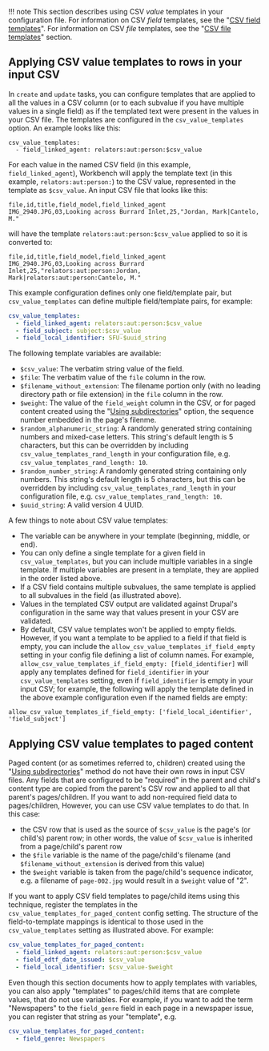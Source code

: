 !!! note
    This section describes using CSV *value* templates in your configuration file. For information on CSV *field* templates, see the "[CSV field templates](/islandora_workbench_docs/field_templates.md)". For information on CSV *file* templates, see the "[CSV file templates](/islandora_workbench_docs/generating_csv_files/#csv-file-templates)" section.

## Applying CSV value templates to rows in your input CSV

In `create` and `update` tasks, you can configure templates that are applied to all the values in a CSV column (or to each subvalue if you have multiple values in a single field) as if the templated text were present in the values in your CSV file. The templates are configured in the `csv_value_templates` option. An example looks like this:

```text
csv_value_templates:
  - field_linked_agent: relators:aut:person:$csv_value
```

For each value in the named CSV field (in this example, `field_linked_agent`), Workbench will apply the template text (in this example, `relators:aut:person:`) to the CSV value, represented in the template as `$csv_value`. An input CSV file that looks like this:

```text
file,id,title,field_model,field_linked_agent
IMG_2940.JPG,03,Looking across Burrard Inlet,25,"Jordan, Mark|Cantelo, M."
```

will have the template `relators:aut:person:$csv_value` applied to so it is converted to:

```text
file,id,title,field_model,field_linked_agent
IMG_2940.JPG,03,Looking across Burrard Inlet,25,"relators:aut:person:Jordan, Mark|relators:aut:person:Cantelo, M."
```

This example configuration defines only one field/template pair, but `csv_value_templates` can define multiple field/template pairs, for example:

```yaml
csv_value_templates:
  - field_linked_agent: relators:aut:person:$csv_value
  - field_subject: subject:$csv_value
  - field_local_identifier: SFU-$uuid_string
```

The following template variables are available:

 * `$csv_value`: The verbatim string value of the field.
 * `$file`: The verbatim value of the `file` column in the row.
 * `$filename_without_extension`: The filename portion only (with no leading directory path or file extension) in the `file` column in the row.
 * `$weight`: The value of the `field_weight` column in the CSV, or for paged content created using the "[Using subdirectories](/islandora_workbench_docs/paged_and_compound/#using-subdirectories)" option, the sequence number embedded in the page's filenme.
 * `$random_alphanumeric_string`: A randomly generated string containing numbers and mixed-case letters. This string's default length is 5 characters, but this can be overridden by including `csv_value_templates_rand_length` in your configuration file, e.g. `csv_value_templates_rand_length: 10`.
 * `$random_number_string`: A randomly generated string containing only numbers. This string's default length is 5 characters, but this can be overridden by including `csv_value_templates_rand_length` in your configuration file, e.g. `csv_value_templates_rand_length: 10`.
 * `$uuid_string`: A valid version 4 UUID.

A few things to note about CSV value templates:

* The variable can be anywhere in your template (beginning, middle, or end).
* You can only define a single template for a given field in `csv_value_templates`, but you can include multiple variables in a single template. If multiple variables are present in a template, they are applied in the order listed above.
* If a CSV field contains multiple subvalues, the same template is applied to all subvalues in the field (as illustrated above).
* Values in the templated CSV output are validated against Drupal's configuration in the same way that values present in your CSV are validated.
* By default, CSV value templates won't be applied to empty fields. However, if you want a template to be applied to a field if that field is empty, you can include the `allow_csv_value_templates_if_field_empty` setting in your config file defining a list of column names. For example, `allow_csv_value_templates_if_field_empty: [field_identifier]` will apply any templates defined for `field_identifier` in your `csv_value_templates` setting, even if `field_identifier` is empty in your input CSV; for example, the following will apply the template defined in the above example configuration even if the named fields are empty:

```
allow_csv_value_templates_if_field_empty: ['field_local_identifier', 'field_subject']
```

## Applying CSV value templates to paged content

Paged content (or as sometimes referred to, children) created using the "[Using subdirectories](/islandora_workbench_docs/paged_and_compound/#using-subdirectories)" method do not have their own rows in input CSV files. Any fields that are configured to be "required" in the parent and child's content type are copied from the parent's CSV row and applied to all that parent's pages/children. If you want to add non-required field data to pages/children, However, you can use CSV value templates to do that. In this case:

* the CSV row that is used as the source of `$csv_value` is the page's (or child's) parent row; in other words, the value of `$csv_value` is inherited from a page/child's parent row
* the `$file` variable is the name of the page/child's filename (and `$filename_without_extension` is derived from this value)
* the `$weight` variable is taken from the page/child's sequence indicator, e.g. a filename of `page-002.jpg` would result in a `$weight` value of "2".

If you want to apply CSV field templates to page/child items using this technique, register the templates in the `csv_value_templates_for_paged_content` config setting. The structure of the field-to-template mappings is identical to those used in the `csv_value_templates` setting as illustrated above. For example:

```yaml
csv_value_templates_for_paged_content:
  - field_linked_agent: relators:aut:person:$csv_value
  - field_edtf_date_issued: $csv_value
  - field_local_identifier: $csv_value-$weight
```


Even though this section documents how to apply templates with variables, you can also apply "templates" to pages/child items that are complete values, that do not use variables. For example, if you want to add the term "Newspapers" to the `field_genre` field in each page in a newspaper issue, you can register that string as your "template", e.g.

```yaml
csv_value_templates_for_paged_content:
  - field_genre: Newspapers

```